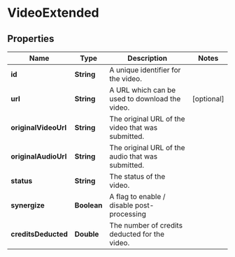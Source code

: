 

# VideoExtended


## Properties

| Name | Type | Description | Notes |
|------------ | ------------- | ------------- | -------------|
|**id** | **String** | A unique identifier for the video. |  |
|**url** | **String** | A URL which can be used to download the video. |  [optional] |
|**originalVideoUrl** | **String** | The original URL of the video that was submitted. |  |
|**originalAudioUrl** | **String** | The original URL of the audio that was submitted. |  |
|**status** | **String** | The status of the video. |  |
|**synergize** | **Boolean** | A flag to enable / disable post-processing |  |
|**creditsDeducted** | **Double** | The number of credits deducted for the video. |  |



